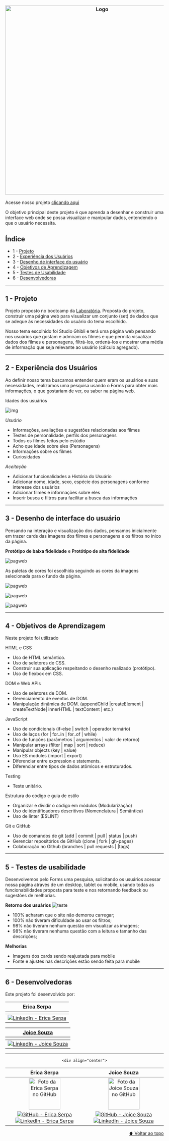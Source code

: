 <h3 align="center">
    <img alt="Logo" title="#logo" src="https://ik.imagekit.io/vd8jwzhk56v/logo_5D1oHr1io8.png?updatedAt=1631306578498" width="600px">
</h3>

Acesse nosso projeto [clicando aqui](https://joiceesouza.github.io/SAP006-data-lovers/)

O objetivo principal deste projeto é que aprenda a desenhar e construir uma interface web
onde se possa visualizar e manipular dados, entendendo o que o usuário necessita.

## Índice

* 1 - [Projeto](#Projeto)
* 2 - [Experiência dos Usuários](#Experiência-dos-Usuários)
* 3 - [Desenho de interface do usuário](#Desenho-de-interface-do-usuário)
* 4 - [Objetivos de Aprendizagem](#Objetivos-de-Aprendizagem)
* 5 - [Testes de Usabilidade](#Testes-de-usabilidade)
* 6 - [Desenvolvedoras](#Desenvolvedoras)

---

## 1 - Projeto

Projeto proposto no bootcamp da [Laboratória](https://www.laboratoria.la/br).
Proposta do projeto, construir uma página web para visualizar um conjunto (set) de dados que se adeque às necessidades do usuário do tema escolhido.

Nosso tema escolhido foi Studio Ghibli e terá uma página web pensando nos usuários que gostam e admiram os filmes e que permita visualizar dados dos filmes e personagens, filtrá-los, ordená-los e mostrar uma média de informação que seja relevante ao usuário (cálculo agregado).

---

## 2 - Experiência dos Usuários

Ao definir nosso tema buscamos entender quem eram os usuários e suas necessidades, realizamos uma pesquisa usando o Forms para obter mais informações, o que gostariam de ver, ou saber na página web.

Idades dos usuários

![img](https://ik.imagekit.io/vd8jwzhk56v/Idades_Knm36ykJq.png)



*Usuário*
- Informações, avaliações e sugestões relacionadas aos filmes
- Testes de personalidade, perfils dos personagens
- Todos os filmes feitos pelo estúdio 
- Acho que idade sobre eles (Personagens)
- Informações sobre os filmes
- Curiosidades


*Aceitação*
- Adicionar funcionalidades a História do Usuário
- Adicionar nome, idade, sexo, espécie dos personagens conforme interesse dos usuários
- Adicionar filmes e informações sobre eles
- Inserir busca e filtros para facilitar a busca das informações

---

## 3 - Desenho de interface do usuário

Pensando na interação e visualização dos dados, pensamos inicialmente em trazer cards das imagens dos filmes e personagens e os filtros no inico da página.

**Protótipo de baixa fidelidade**   e  **Protótipo de alta fidelidade**

![pagweb](https://ik.imagekit.io/vd8jwzhk56v/baixafidelidade_SsIkoNSbuB-.png)

As paletas de cores foi escolhida seguindo as cores da imagens selecionada para o fundo da página.

![pagweb](https://ik.imagekit.io/vd8jwzhk56v/paleta_fk6ien-sZ)

![pagweb](https://ik.imagekit.io/vd8jwzhk56v/87c0e0a4-570c-4162-a13b-d21850634174_-W64Fx80cb.jpg)

![pagweb](https://ik.imagekit.io/vd8jwzhk56v/altafidelidade_YPvDbNmr07.png)

---

## 4 - Objetivos de Aprendizagem

Neste projeto foi utilizado 

HTML e CSS
* Uso de HTML semântico.
* Uso de seletores de CSS.
* Construir sua aplicação respeitando o desenho realizado (protótipo).
* Uso de flexbox em CSS.

DOM e Web APIs
* Uso de seletores de DOM.
* Gerenciamento de eventos de DOM.
* Manipulação dinâmica de DOM. (appendChild |createElement | createTextNode| innerHTML | textContent | etc.)

JavaScript
* Uso de condicionais (if-else | switch | operador ternário)
* Uso de laços (for | for..in | for..of | while)
* Uso de funções (parâmetros | argumentos | valor de retorno)
* Manipular arrays (filter | map | sort | reduce)
* Manipular objects (key | value)
* Uso ES modules (import | export)
* Diferenciar entre expression e statements.
* Diferenciar entre tipos de dados atômicos e estruturados.

Testing
* Teste unitário.

Estrutura do código e guia de estilo
* Organizar e dividir o código em módulos (Modularização)
* Uso de identificadores descritivos (Nomenclatura | Semântica)
* Uso de linter (ESLINT)

Git e GitHub
* Uso de comandos de git (add | commit | pull | status | push)
* Gerenciar repositórios de GitHub (clone | fork | gh-pages)
* Colaboração no Github (branches | pull requests | |tags)

---

## 5 - Testes de usabilidade
Desenvolvemos pelo Forms uma pesquisa, solicitando os usuários acessar nossa página através de um desktop, tablet ou mobile, usando todas as funcionabilidades proposta para teste e nos retornando feedback ou sugestões de melhorias.

**Retorno dos usuários**
![teste](https://ik.imagekit.io/vd8jwzhk56v/responsividade_yhNzYI7S9Y.png)
- 100% acharam que o site não demorou carregar;
- 100% não tiveram dificuldade ao usar os filtros;
- 98% não tiveram nenhum questão em visualizar as imagens;
- 98% não tiveram nenhuma questão com a leitura e tamanho das descrições;

**Melhorias**
- Imagens dos cards sendo reajustada para mobile
- Fonte e ajustes nas descrições estão sendo feita para mobile

---

## 6 - Desenvolvedoras

Este projeto foi desenvolvido por:

<div align="center">
  <table>
    <thead>
      <tr>
        <th align="center"><a href="https://github.com/EricaSerpa">Erica Serpa
            </a>
            </th>
      </tr>
    </thead>
      <th></th>
    <tbody>
      <tr>
        <td align="center">
            <a href="#">
          <a href="https://www.linkedin.com/in/ericaserpa/">
            <img alt="LinkedIn - Erica Serpa" src="https://img.shields.io/badge/linkedin-%230077B5.svg?style=for-the-badge&logo=linkedin&logoColor=white">
          </a>
        </td>
             </tr>
      </tbody>
    </table>
        <div/>
  
  
  <div align="center">
  <table>
    <thead>
      <tr>
        <th align="center"><a href="https://github.com/joiceesouza">Joice Souza
            </a>
            </th>
      </tr>
    </thead>
      <th></th>
    <tbody>
      <tr>
        <td align="center">
            <a href="#">
          <a href="https://www.linkedin.com/in/joicesouza-/">
            <img alt="LinkedIn - Joice Souza" src="https://img.shields.io/badge/linkedin-%230077B5.svg?style=for-the-badge&logo=linkedin&logoColor=white">
          </a>
        </td>
             </tr>
      </tbody>
    </table>
        <div/>
    
    
   ---
    
    <div align="center">
  <table>
    <thead>
      <tr>
        <th align="center">Erica Serpa</th>
        <th align="center">Joice Souza</th>
      </tr>
    </thead>
    <tbody>
      <tr>
        <td align="center">
          <a href="#">
            <img src="https://avatars.githubusercontent.com/u/83040250?v=4" width="100px;" alt="Foto da Erica Serpa no GitHub"/><br>
          </a>
        </td>
        <td align="center">
          <a href="#">
            <img src="https://avatars.githubusercontent.com/u/83086898?v=4" width="100px;" alt="Foto da Joice Souza no GitHub"/><br>
          </a>
        </td>
      </tr>
      <tr>
        <td align="center">
          <a href="https://github.com/EricaSerpa">
            <img alt="GitHub - Erica Serpa" src="https://img.shields.io/badge/github-%23121011.svg?style=for-the-badge&logo=github&logoColor=white" style="max-width: 100%;">
          </a>
          <a href="linkedin.com/in/ericaserpa">
            <img alt="LinkedIn - Erica Serpa" src="https://img.shields.io/badge/linkedin-%230077B5.svg?style=for-the-badge&logo=linkedin&logoColor=white">
          </a>
        </td>
        <td align="center">
          <a href="https://github.com/joiceesouza">
            <img alt="GitHub - Joice Souza" src="https://img.shields.io/badge/github-%23121011.svg?style=for-the-badge&logo=github&logoColor=white" style="max-width: 100%;">
          </a>
          <a href="https://www.linkedin.com/in/joicesouza-/">
            <img alt="LinkedIn - Joice Souza" src="https://img.shields.io/badge/linkedin-%230077B5.svg?style=for-the-badge&logo=linkedin&logoColor=white">
          </a>
        </td>
      </tr>
    </tbody>
  </table>
</div>

<p align="right">
  <a href="#topo">
  ⬆ Voltar ao topo
 </a>
</p>

        
        

